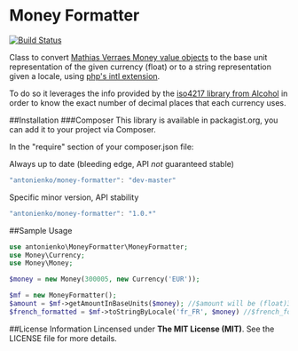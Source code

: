 Money Formatter 
===============
[![Build Status](https://api.shippable.com/projects/55a52332edd7f2c0526c925c/badge?branchName=master)](https://app.shippable.com/projects/55a52332edd7f2c0526c925c/builds/latest)

Class to convert [Mathias Verraes Money value objects](https://github.com/mathiasverraes/money) to the base unit representation
of the given currency (float) or to a string representation given a locale, using [php's intl extension](http://php.net/manual/en/numberformatter.formatcurrency.php).

To do so it leverages the info provided by the [iso4217 library from Alcohol](https://github.com/alcohol/iso4217) in order
to know the exact number of decimal places that each currency uses.

##Installation
###Composer
This library is available in packagist.org, you can add it to your project via Composer.

In the "require" section of your composer.json file:

Always up to date (bleeding edge, API *not* guaranteed stable)
```javascript
"antonienko/money-formatter": "dev-master"
```

Specific minor version, API stability
```javascript
"antonienko/money-formatter": "1.0.*"
```

##Sample Usage
```php
use antonienko\MoneyFormatter\MoneyFormatter;
use Money\Currency;
use Money\Money;

$money = new Money(300005, new Currency('EUR'));

$mf = new MoneyFormatter();
$amount = $mf->getAmountInBaseUnits($money); //$amount will be (float)3000.05
$french_formatted = $mf->toStringByLocale('fr_FR', $money) //$french_formatted will be '3 000,05 €'
```

##License Information
Lincensed under __The MIT License (MIT)__. See the LICENSE file for more details.
